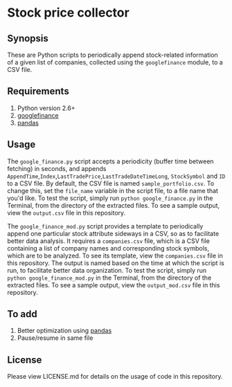 <h1><b>Stock price collector</b></h1>

<h2><b>Synopsis</b></h2>

These are Python scripts to periodically append stock-related information of a given list of companies, collected using the `googlefinance` module, to a CSV file.

<h2><b>Requirements</b></h2>

1. Python version 2.6+
2. [googlefinance]()
3. [pandas]()

<h2><b>Usage</b></h2>

The `google_finance.py` script accepts a periodicity (buffer time between fetching) in seconds, and appends `AppendTime`,`Index`,`LastTradePrice`,`LastTradeDateTimeLong`, `StockSymbol` and `ID` to a CSV file. By default, the CSV file is named `sample_portfolio.csv`. To change this, set the `file_name` variable in the script file, to a file name that you'd like. To test the script, simply run `python google_finance.py` in the Terminal, from the directory of the extracted files. To see a sample output, view the `output.csv` file in this repository.

The `google_finance_mod.py` script provides a template to periodically append one particular stock attribute sideways in a CSV, so as to facilitate better data analysis. It requires a `companies.csv` file, which is a CSV file containing a list of company names and corresponding stock symbols, which are to be analyzed. To see its template, view the `companies.csv` file in this repository. The output is named based on the time at which the script is run, to facilitate better data organization. To test the script, simply run `python google_finance_mod.py` in the Terminal, from the directory of the extracted files. To see a sample output, view the `output_mod.csv` file in this repository.

<h2><b>To add</b></h2>

1. Better optimization using [pandas]()
2. Pause/resume in same file

<h2><b>License</b></h2>

Please view LICENSE.md for details on the usage of code in this repository.
